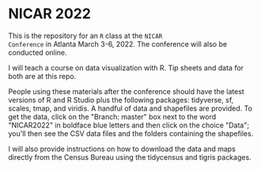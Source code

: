 # NICAR 2022

This is the repository for an <code>R</code> class at the <code>NICAR Conference</code> in Atlanta March 3-6, 2022. The conference will also be conducted online.

I will teach a course on data visualization with R. Tip sheets and data for both are at this repo.

People using these materials after the conference should have the latest versions of R and R Studio plus the following packages: tidyverse, sf, scales, tmap, and viridis. A handful of data and shapefiles are provided. To get the data, click on the "Branch: master" box next to the word "NICAR2022" in boldface blue letters and then click on the choice "Data"; you'll then see the CSV data files and the folders containing the shapefiles.

I will also provide instructions on how to download the data and maps directly from the Census Bureau using the tidycensus and tigris packages.
